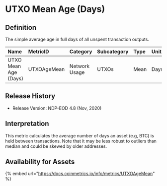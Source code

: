 # UTXO Mean Age \(Days\)

## Definition

The simple average age in full days of all unspent transaction outputs.   


| Name | MetricID | Category | Subcategory | Type | Unit | Interval |
| :--- | :--- | :--- | :--- | :--- | :--- | :--- |
| UTXO Mean Age \(Days\) | UTXOAgeMean | Network Usage | UTXOs | Mean | Days | 1 day |

## Release History

* Release Version: NDP-EOD 4.8 \(Nov, 2020\)

## Interpretation

This metric calculates the average number of days an asset \(e.g, BTC\) is held between transactions. Note that it may be less robust to outliers than median and could be skewed by older addresses.

## Availability for Assets

{% embed url="https://docs.coinmetrics.io/info/metrics/UTXOAgeMean" %}

